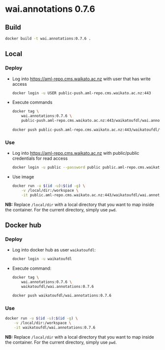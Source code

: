 # wai.annotations 0.7.6

## Build

```bash
docker build -t wai.annotations:0.7.6 .
```

## Local

### Deploy

* Log into https://aml-repo.cms.waikato.ac.nz with user that has write access

  ```bash
  docker login -u USER public-push.aml-repo.cms.waikato.ac.nz:443
  ```

* Execute commands

  ```bash
  docker tag \
      wai.annotations:0.7.6 \
      public-push.aml-repo.cms.waikato.ac.nz:443/waikatoufdl/wai.annotations:0.7.6
      
  docker push public-push.aml-repo.cms.waikato.ac.nz:443/waikatoufdl/wai.annotations:0.7.6
  ```

### Use

* Log into https://aml-repo.cms.waikato.ac.nz with public/public credentials for read access

  ```bash
  docker login -u public --password public public.aml-repo.cms.waikato.ac.nz:443
  ```

* Use image

  ```bash
  docker run -u $(id -u):$(id -g) \
      -v /local/dir:/workspace \
      -it public.aml-repo.cms.waikato.ac.nz:443/waikatoufdl/wai.annotations:0.7.6
  ```

**NB:** Replace `/local/dir` with a local directory that you want to map inside the container. 
For the current directory, simply use `pwd`.


## Docker hub

### Deploy

* Log into docker hub as user `waikatoufdl`:

  ```bash
  docker login -u waikatoufdl
  ```

* Execute command:

  ```bash
  docker tag \
      wai.annotations:0.7.6 \
      waikatoufdl/wai.annotations:0.7.6
  
  docker push waikatoufdl/wai.annotations:0.7.6
  ```

### Use

```bash
docker run -u $(id -u):$(id -g) \
    -v /local/dir:/workspace \
    -it waikatoufdl/wai.annotations:0.7.6
```

**NB:** Replace `/local/dir` with a local directory that you want to map inside the container. 
For the current directory, simply use `pwd`.

